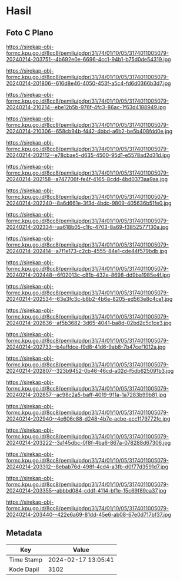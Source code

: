 # Hasil

## Foto C Plano

https://sirekap-obj-formc.kpu.go.id/8cc8/pemilu/pdpr/31/74/01/10/05/3174011005079-20240214-203751--4b692e0e-6696-4cc1-94b1-b75d0de54319.jpg

https://sirekap-obj-formc.kpu.go.id/8cc8/pemilu/pdpr/31/74/01/10/05/3174011005079-20240214-201806--616d8e46-4050-453f-a5c4-fd6d0366b3d7.jpg

https://sirekap-obj-formc.kpu.go.id/8cc8/pemilu/pdpr/31/74/01/10/05/3174011005079-20240214-210214--ebe12b5b-976f-4fc3-86ac-1f63d4188949.jpg

https://sirekap-obj-formc.kpu.go.id/8cc8/pemilu/pdpr/31/74/01/10/05/3174011005079-20240214-210306--658cb94b-f442-4bbd-a6b2-be5b408fdd0e.jpg

https://sirekap-obj-formc.kpu.go.id/8cc8/pemilu/pdpr/31/74/01/10/05/3174011005079-20240214-202112--e78cbae5-d635-4500-95d1-e5578ad2d31d.jpg

https://sirekap-obj-formc.kpu.go.id/8cc8/pemilu/pdpr/31/74/01/10/05/3174011005079-20240214-202158--a747706f-fe4f-4165-8cdd-4bd0373aa9aa.jpg

https://sirekap-obj-formc.kpu.go.id/8cc8/pemilu/pdpr/31/74/01/10/05/3174011005079-20240214-202240--8a6d661e-3f3d-4bdc-9809-405636b51fe0.jpg

https://sirekap-obj-formc.kpu.go.id/8cc8/pemilu/pdpr/31/74/01/10/05/3174011005079-20240214-202334--aa618b05-c1fc-4703-8a69-f3852577130a.jpg

https://sirekap-obj-formc.kpu.go.id/8cc8/pemilu/pdpr/31/74/01/10/05/3174011005079-20240214-202414--a7f1e173-c2cb-4555-84e1-cde44f579bdb.jpg

https://sirekap-obj-formc.kpu.go.id/8cc8/pemilu/pdpr/31/74/01/10/05/3174011005079-20240214-202448--6f02013c-c81b-432e-8698-dd9ba1985e4f.jpg

https://sirekap-obj-formc.kpu.go.id/8cc8/pemilu/pdpr/31/74/01/10/05/3174011005079-20240214-202534--63e3fc3c-b8b2-4b6e-8205-ed563e8c4ce1.jpg

https://sirekap-obj-formc.kpu.go.id/8cc8/pemilu/pdpr/31/74/01/10/05/3174011005079-20240214-202636--af5b3682-3d65-4041-ba8d-02bd2c5c1ce3.jpg

https://sirekap-obj-formc.kpu.go.id/8cc8/pemilu/pdpr/31/74/01/10/05/3174011005079-20240214-202733--b4affdce-f9d8-41d6-9ab8-7b47cef1012a.jpg

https://sirekap-obj-formc.kpu.go.id/8cc8/pemilu/pdpr/31/74/01/10/05/3174011005079-20240214-202807--323b9452-0b46-46cd-a02d-f5db625091b3.jpg

https://sirekap-obj-formc.kpu.go.id/8cc8/pemilu/pdpr/31/74/01/10/05/3174011005079-20240214-202857--ac98c2a5-baff-4019-911a-1a7283b99b81.jpg

https://sirekap-obj-formc.kpu.go.id/8cc8/pemilu/pdpr/31/74/01/10/05/3174011005079-20240214-202940--4e606c88-d248-4b7e-acbe-ecc1179772fc.jpg

https://sirekap-obj-formc.kpu.go.id/8cc8/pemilu/pdpr/31/74/01/10/05/3174011005079-20240214-203222--3a145dbc-0f8f-4ba6-867a-078288d67306.jpg

https://sirekap-obj-formc.kpu.go.id/8cc8/pemilu/pdpr/31/74/01/10/05/3174011005079-20240214-203312--8ebab76d-498f-4cd4-a3fb-d0f77d3591d7.jpg

https://sirekap-obj-formc.kpu.go.id/8cc8/pemilu/pdpr/31/74/01/10/05/3174011005079-20240214-203355--abbbd084-cddf-4114-bf1e-15c69f89ca37.jpg

https://sirekap-obj-formc.kpu.go.id/8cc8/pemilu/pdpr/31/74/01/10/05/3174011005079-20240214-203440--422e6a69-81dd-45e6-ab08-67e0d717bf37.jpg


## Metadata

| Key        | Value               |
| ---------- | ------------------- |
| Time Stamp | 2024-02-17 13:05:41 |
| Kode Dapil | 3102                |



